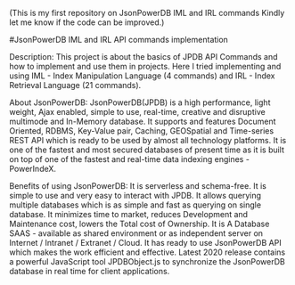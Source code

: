 (This is my first repository on JsonPowerDB IML and IRL commands
Kindly let me know if the code can be improved.)

#JsonPowerDB IML and IRL API commands implementation 

Description:
  This project is about the basics of JPDB API Commands and how to implement and use them in projects. Here I tried implementing and using IML - Index Manipulation Language (4 commands) and IRL - Index Retrieval Language (21 commands).

About JsonPowerDB: 
  JsonPowerDB(JPDB) is a high performance, light weight, Ajax enabled, simple to use, real-time, creative and disruptive multimode and In-Memory database. It supports and features Document Oriented, RDBMS, Key-Value pair, Caching, GEOSpatial and Time-series REST API which is ready to be used by almost all technology platforms. It is one of the fastest and most secured databases of present time as it is built on top of one of the fastest and real-time data indexing engines - PowerIndeX.


Benefits of using JsonPowerDB:
It is serverless and schema-free.
It is simple to use and very easy to interact with JPDB.
It allows querying multiple databases which is as simple and fast as querying on single database.
It minimizes time to market, reduces Development and Maintenance cost, lowers the Total cost of Ownership.
It is A Database SAAS - available as shared environment or as independent server on Internet / Intranet / Extranet / Cloud.
It has ready to use JsonPowerDB API which makes the work efficient and effective.
Latest 2020 release contains a powerful JavaScript tool JPDBObject.js to synchronize the JsonPowerDB database in real time for client applications.

